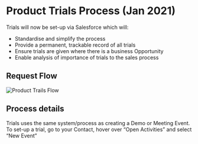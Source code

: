 # Product Trials Process (Jan 2021)

Trials will now be set-up via Salesforce which will:

- Standardise and simplify the process
- Provide a permanent, trackable record of all trials
- Ensure trials are given where there is a business Opportunity
- Enable analysis of importance of trials to the sales process

## Request Flow

![Product Trails Flow](/media/Product_trials_flow.png)

## Process details

Trials uses the same system/process as creating a Demo or Meeting Event.
To set-up a trial, go to your Contact, hover over “Open Activities” and select “New Event”
